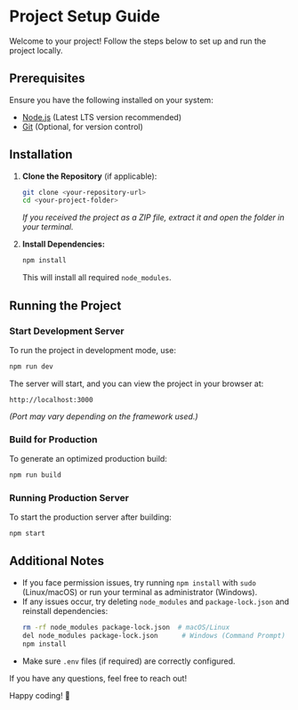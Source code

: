 # Project Setup Guide

Welcome to your project! Follow the steps below to set up and run the project locally.

## Prerequisites
Ensure you have the following installed on your system:
- [Node.js](https://nodejs.org/) (Latest LTS version recommended)
- [Git](https://git-scm.com/) (Optional, for version control)

## Installation

1. **Clone the Repository** (if applicable):
   ```sh
   git clone <your-repository-url>
   cd <your-project-folder>
   ```
   *If you received the project as a ZIP file, extract it and open the folder in your terminal.*

2. **Install Dependencies:**
   ```sh
   npm install
   ```
   This will install all required `node_modules`.

## Running the Project

### Start Development Server
To run the project in development mode, use:
```sh
npm run dev
```
The server will start, and you can view the project in your browser at:
```
http://localhost:3000
```
*(Port may vary depending on the framework used.)*

### Build for Production
To generate an optimized production build:
```sh
npm run build
```

### Running Production Server
To start the production server after building:
```sh
npm start
```

## Additional Notes
- If you face permission issues, try running `npm install` with `sudo` (Linux/macOS) or run your terminal as administrator (Windows).
- If any issues occur, try deleting `node_modules` and `package-lock.json` and reinstall dependencies:
  ```sh
  rm -rf node_modules package-lock.json  # macOS/Linux
  del node_modules package-lock.json      # Windows (Command Prompt)
  npm install
  ```
- Make sure `.env` files (if required) are correctly configured.

If you have any questions, feel free to reach out!

Happy coding! 🚀

